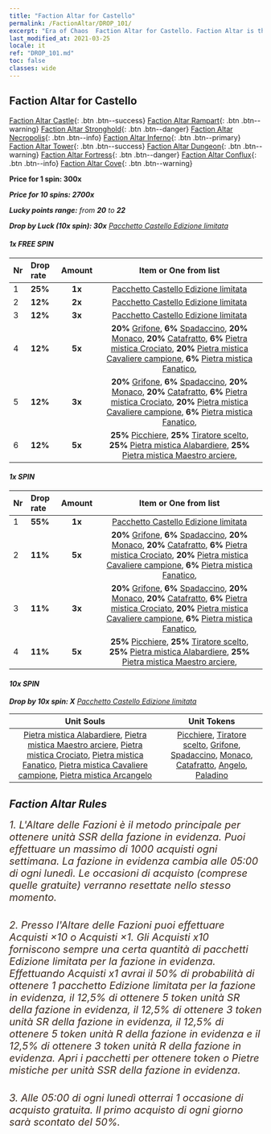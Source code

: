 ```yaml
---
title: "Faction Altar for Castello"
permalink: /FactionAltar/DROP_101/
excerpt: "Era of Chaos  Faction Altar for Castello. Faction Altar is the primary method for obtaining SSR units from the popular faction. Limited to 1,000 purchases each week. The popular faction changes at 05:00 every Monday. Purchase attempts and free purchase attempts will also reset then."
last_modified_at: 2021-03-25
locale: it
ref: "DROP_101.md"
toc: false
classes: wide
---
```


##  Faction Altar for **Castello**

  [Faction Altar Castle](/it/FactionAltar/DROP_101/){: .btn .btn--success} [Faction Altar Rampart](/it/FactionAltar/DROP_102/){: .btn .btn--warning} [Faction Altar Stronghold](/it/FactionAltar/DROP_103/){: .btn .btn--danger} [Faction Altar Necropolis](/it/FactionAltar/DROP_104/){: .btn .btn--info} [Faction Altar Inferno](/it/FactionAltar/DROP_105/){: .btn .btn--primary} [Faction Altar Tower](/it/FactionAltar/DROP_106/){: .btn .btn--success} [Faction Altar Dungeon](/it/FactionAltar/DROP_107/){: .btn .btn--warning} [Faction Altar Fortress](/it/FactionAltar/DROP_108/){: .btn .btn--danger} [Faction Altar Conflux](/it/FactionAltar/DROP_109/){: .btn .btn--info} [Faction Altar Cove](/it/FactionAltar/DROP_112/){: .btn .btn--warning} 

  **Price for 1 spin: 300x** <i class="fas fa-gem"/>

  **Price for 10 spins: 2700x** <i class="fas fa-gem"/>

  **Lucky points range:** from **20** to **22**

  **Drop by Luck (10x spin): 30x** [Pacchetto Castello Edizione limitata](/it/Items/con_2100/)

####  1x FREE SPIN 

  |    Nr    |  Drop rate  |  Amount   |   Item or One from list  |
  |:---------|:------------|:---------:|:------------------------:|
  | 1 | **25%** | **1x** | [Pacchetto Castello Edizione limitata](/it/Items/con_2100/) |
  | 2 | **12%** | **2x** | [Pacchetto Castello Edizione limitata](/it/Items/con_2100/) |
  | 3 | **12%** | **3x** | [Pacchetto Castello Edizione limitata](/it/Items/con_2100/) |
  | 4 | **12%** | **5x** |  **20%** [Grifone](/it/Items/unt_192/),  **6%** [Spadaccino](/it/Items/unt_193/),  **20%** [Monaco](/it/Items/unt_194/),  **20%** [Catafratto](/it/Items/unt_195/),  **6%** [Pietra mistica Crociato](/it/Items/unt_285/),  **20%** [Pietra mistica Cavaliere campione](/it/Items/unt_287/),  **6%** [Pietra mistica Fanatico](/it/Items/unt_286/),  |
  | 5 | **12%** | **3x** |  **20%** [Grifone](/it/Items/unt_192/),  **6%** [Spadaccino](/it/Items/unt_193/),  **20%** [Monaco](/it/Items/unt_194/),  **20%** [Catafratto](/it/Items/unt_195/),  **6%** [Pietra mistica Crociato](/it/Items/unt_285/),  **20%** [Pietra mistica Cavaliere campione](/it/Items/unt_287/),  **6%** [Pietra mistica Fanatico](/it/Items/unt_286/),  |
  | 6 | **12%** | **5x** |  **25%** [Picchiere](/it/Items/unt_190/),  **25%** [Tiratore scelto](/it/Items/unt_191/),  **25%** [Pietra mistica Alabardiere](/it/Items/unt_282/),  **25%** [Pietra mistica Maestro arciere](/it/Items/unt_283/),  |


####  1x SPIN 

  |    Nr    |  Drop rate  |  Amount   |   Item or One from list  |
  |:---------|:------------|:---------:|:------------------------:|
  | 1 | **55%** | **1x** | [Pacchetto Castello Edizione limitata](/it/Items/con_2100/) |
  | 2 | **11%** | **5x** |  **20%** [Grifone](/it/Items/unt_192/),  **6%** [Spadaccino](/it/Items/unt_193/),  **20%** [Monaco](/it/Items/unt_194/),  **20%** [Catafratto](/it/Items/unt_195/),  **6%** [Pietra mistica Crociato](/it/Items/unt_285/),  **20%** [Pietra mistica Cavaliere campione](/it/Items/unt_287/),  **6%** [Pietra mistica Fanatico](/it/Items/unt_286/),  |
  | 3 | **11%** | **3x** |  **20%** [Grifone](/it/Items/unt_192/),  **6%** [Spadaccino](/it/Items/unt_193/),  **20%** [Monaco](/it/Items/unt_194/),  **20%** [Catafratto](/it/Items/unt_195/),  **6%** [Pietra mistica Crociato](/it/Items/unt_285/),  **20%** [Pietra mistica Cavaliere campione](/it/Items/unt_287/),  **6%** [Pietra mistica Fanatico](/it/Items/unt_286/),  |
  | 4 | **11%** | **5x** |  **25%** [Picchiere](/it/Items/unt_190/),  **25%** [Tiratore scelto](/it/Items/unt_191/),  **25%** [Pietra mistica Alabardiere](/it/Items/unt_282/),  **25%** [Pietra mistica Maestro arciere](/it/Items/unt_283/),  |


####  10x SPIN 

  **Drop by 10x spin: X** [Pacchetto Castello Edizione limitata](/it/Items/con_2100/)

  |    Unit Souls    |  Unit Tokens  |
  |:----------------:|:-------------:|
  | [Pietra mistica Alabardiere](/it/Items/unt_282/), [Pietra mistica Maestro arciere](/it/Items/unt_283/), [Pietra mistica Crociato](/it/Items/unt_285/), [Pietra mistica Fanatico](/it/Items/unt_286/), [Pietra mistica Cavaliere campione](/it/Items/unt_287/), [Pietra mistica Arcangelo](/it/Items/unt_288/) | [Picchiere](/it/Items/unt_190/), [Tiratore scelto](/it/Items/unt_191/), [Grifone](/it/Items/unt_192/), [Spadaccino](/it/Items/unt_193/), [Monaco](/it/Items/unt_194/), [Catafratto](/it/Items/unt_195/), [Angelo](/it/Items/unt_196/), [Paladino](/it/Items/unt_197/) |



## Faction Altar Rules

  <span style="color: #3c2a1e;font-size:20px">1. L'Altare delle Fazioni è il metodo principale per ottenere unità SSR della fazione in evidenza. Puoi effettuare un massimo di 1000 acquisti ogni settimana. La fazione in evidenza cambia alle 05:00 di ogni lunedì. Le occasioni di acquisto (comprese quelle gratuite) verranno resettate nello stesso momento.</span><br/>

<br/>  <span style="color: #3c2a1e;font-size:20px">2. Presso l'Altare delle Fazioni puoi effettuare Acquisti ×10 o Acquisti ×1. Gli Acquisti x10 forniscono sempre una certa quantità di pacchetti Edizione limitata per la fazione in evidenza. Effettuando Acquisti x1 avrai il 50% di probabilità di ottenere 1 pacchetto Edizione limitata per la fazione in evidenza, il 12,5% di ottenere 5 token unità SR della fazione in evidenza, il 12,5% di ottenere 3 token unità SR della fazione in evidenza, il 12,5% di ottenere 5 token unità R della fazione in evidenza e il 12,5% di ottenere 3 token unità R della fazione in evidenza. Apri i pacchetti per ottenere token o Pietre mistiche per unità SSR della fazione in evidenza.</span>

<br/>  <span style="color: #3c2a1e;font-size:20px">3. Alle 05:00 di ogni lunedì otterrai 1 occasione di acquisto gratuita. Il primo acquisto di ogni giorno sarà scontato del 50%.</span><br/>

<br/>